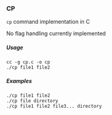 ### CP

`cp` command implementation in C

No flag  handling currently implemented

##### Usage 

```console
cc -g cp.c -o cp
./cp file1 file2
```

##### Examples

```console
./cp file1 file2
./cp file directory
./cp file1 file2 file3... directory
```

